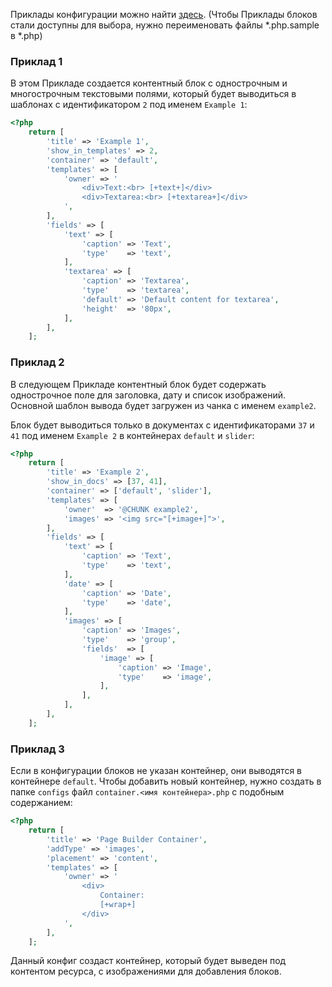 Приклады конфигурации можно найти <a href="https://github.com/mnoskov/pagebuilder/tree/master/assets/plugins/pagebuilder/config">здесь</a>. (Чтобы Приклады блоков стали доступны для выбора, нужно переименовать файлы *.php.sample в *.php)

### Приклад 1

В этом Прикладе создается контентный блок с однострочным и многострочным текстовыми полями, который будет выводиться в шаблонах с идентификатором `2` под именем `Example 1`:

```php
<?php
    return [
        'title' => 'Example 1',
        'show_in_templates' => 2,
        'container' => 'default',
        'templates' => [
            'owner' => '
                <div>Text:<br> [+text+]</div>
                <div>Textarea:<br> [+textarea+]</div>
            ',
        ],
        'fields' => [
            'text' => [
                'caption' => 'Text',
                'type'    => 'text',
            ],
            'textarea' => [
                'caption' => 'Textarea',
                'type'    => 'textarea',
                'default' => 'Default content for textarea',
                'height'  => '80px',
            ],
        ],
    ];
```

### Приклад 2

В следующем Прикладе контентный блок будет содержать однострочное поле для заголовка, дату и список изображений. 
Основной шаблон вывода будет загружен из чанка с именем `example2`.

Блок будет выводиться только в документах с идентификаторами `37` и `41` под именем `Example 2` в контейнерах `default` и `slider`:

```php
<?php
    return [
        'title' => 'Example 2',
        'show_in_docs' => [37, 41],
        'container' => ['default', 'slider'],
        'templates' => [
            'owner'  => '@CHUNK example2',
            'images' => '<img src="[+image+]">',
        ],
        'fields' => [
            'text' => [
                'caption' => 'Text',
                'type'    => 'text',
            ],
            'date' => [
                'caption' => 'Date',
                'type'    => 'date',
            ],
            'images' => [
                'caption' => 'Images',
                'type'    => 'group',
                'fields'  => [
                    'image' => [
                        'caption' => 'Image',
                        'type'    => 'image',
                    ],
                ],
            ],
        ],
    ];
```

### Приклад 3

Если в конфигурации блоков не указан контейнер, они выводятся в контейнере `default`. Чтобы добавить новый контейнер, нужно создать в папке `configs` файл `container.<имя контейнера>.php` с подобным содержанием:

```php
<?php
    return [
        'title' => 'Page Builder Container',
        'addType' => 'images',
        'placement' => 'content',
        'templates' => [
            'owner' => '
                <div>
                    Container:
                    [+wrap+]
                </div>
            ',
        ],
    ];
```

Данный конфиг создаст контейнер, который будет выведен под контентом ресурса, с изображениями для добавления блоков.
